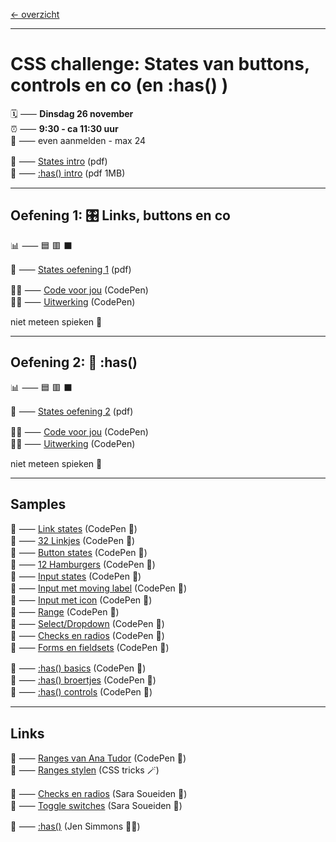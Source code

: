 [← overzicht](CHALLENGES.md)

---

# CSS challenge: States van buttons, controls en co (en :has() )

🗓️ ⸺ **Dinsdag 26 november**  
⏰ ⸺ **9:30 - ca 11:30 uur**  
🙋 ⸺ even aanmelden - max 24  

📗 ⸺
<a href="pres/FDND-2425-CSSchallenge7-States-intro.pdf" target="_blank" rel="noopener noreferrer">States intro</a> 
(pdf)   
📗 ⸺
<a href="pres/FDND-2425-CSSchallenge7-Has-intro.pdf" target="_blank" rel="noopener noreferrer">:has() intro</a> 
(pdf 1MB)   

---

## Oefening 1: 🎛️ Links, buttons en co

📊 ⸺ 🟦 🟥 ⬛️ 

📙 ⸺ 
<a href="pres/FDND-2425-CSSchallenge7-States-oefening1.pdf" target="_blank" rel="noopener noreferrer">States oefening 1</a> 
(pdf)

🧑‍💻 ⸺
<a href="https://codepen.io/shooft/pen/dPbbOXr" target="_blank" rel="noopener noreferrer">Code voor jou</a>
(CodePen)  
🧑‍💻 ⸺
<a href="https://codepen.io/shooft/pen/oNKKRVg" target="_blank" rel="noopener noreferrer">Uitwerking</a>
(CodePen)

niet meteen spieken 🫣  

---

## Oefening 2: 🎉 :has()

📊 ⸺ 🟦 🟥 ⬛️ 

📙 ⸺ 
<a href="pres/FDND-2425-CSSchallenge7-States-oefening2.pdf" target="_blank" rel="noopener noreferrer">States oefening 2</a> 
(pdf)

🧑‍💻 ⸺
<a href="https://codepen.io/shooft/pen/VYZZmdZ" target="_blank" rel="noopener noreferrer">Code voor jou</a>
(CodePen)  
🧑‍💻 ⸺
<a href="https://codepen.io/shooft/pen/OJKKeaw" target="_blank" rel="noopener noreferrer">Uitwerking</a>
(CodePen)

niet meteen spieken 🫣  

---
 
## Samples

🎯 ⸺ [Link states](https://codepen.io/shooft/pen/PoVavVd) (CodePen 🎠)  
🎯 ⸺ [32 Linkjes](https://codepen.io/shooft/pen/KKbweGB) (CodePen 🎠)  
🎯 ⸺ [Button states](https://codepen.io/shooft/pen/jOdKjME) (CodePen 🎠)  
🎯 ⸺ [12 Hamburgers](https://codepen.io/shooft/pen/LYMEWVm) (CodePen 🎠)  
🎯 ⸺ [Input states](https://codepen.io/shooft/pen/yLZEdpa) (CodePen 🎠)  
🎯 ⸺ [Input met moving label](https://codepen.io/shooft/pen/wvNxwwP) (CodePen 🎠)  
🎯 ⸺ [Input met icon](https://codepen.io/shooft/pen/XWOBrjv) (CodePen 🎠)  
🎯 ⸺ [Range](https://codepen.io/shooft/pen/rNPrBKa) (CodePen 🎠)  
🎯 ⸺ [Select/Dropdown](https://codepen.io/shooft/pen/MWLBgqg) (CodePen 🎠)  
🎯 ⸺ [Checks en radios](https://codepen.io/shooft/pen/BaMPBeG) (CodePen 🎠)  
🎯 ⸺ [Forms en fieldsets](https://codepen.io/shooft/pen/oNmMNpy) (CodePen 🎠)  

🎯 ⸺ [:has() basics](https://codepen.io/shooft/pen/OJdwJBL) (CodePen 🎠)  
🎯 ⸺ [:has() broertjes](https://codepen.io/shooft/pen/NWoBPKr) (CodePen 🎠)  
🎯 ⸺ [:has() controls](https://codepen.io/shooft/pen/oNmMgNm) (CodePen 🎠)  

---

## Links

🎯 ⸺ [Ranges van Ana Tudor](https://codepen.io/collection/DgYaMj/) (CodePen 🎠)  
🎯 ⸺ [Ranges stylen](https://css-tricks.com/styling-cross-browser-compatible-range-inputs-css/) (CSS tricks 🪄)  

🎯 ⸺ [Checks en radios](https://www.sarasoueidan.com/blog/inclusively-hiding-and-styling-checkboxes-and-radio-buttons/) (Sara Soueiden 👸)  
🎯 ⸺ [Toggle switches](https://www.sarasoueidan.com/blog/toggle-switch-design/) (Sara Soueiden 👸)  

🎯 ⸺ [:has()](https://webkit.org/blog/13096/css-has-pseudo-class/) (Jen Simmons 🦹‍♀️)  
